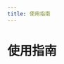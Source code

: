 ```yaml
---
title: 使用指南
---
```


<script setup>
import TeamManage from '../components/TeamManage.vue'
</script>

# 使用指南

<TeamManage docId="1" />